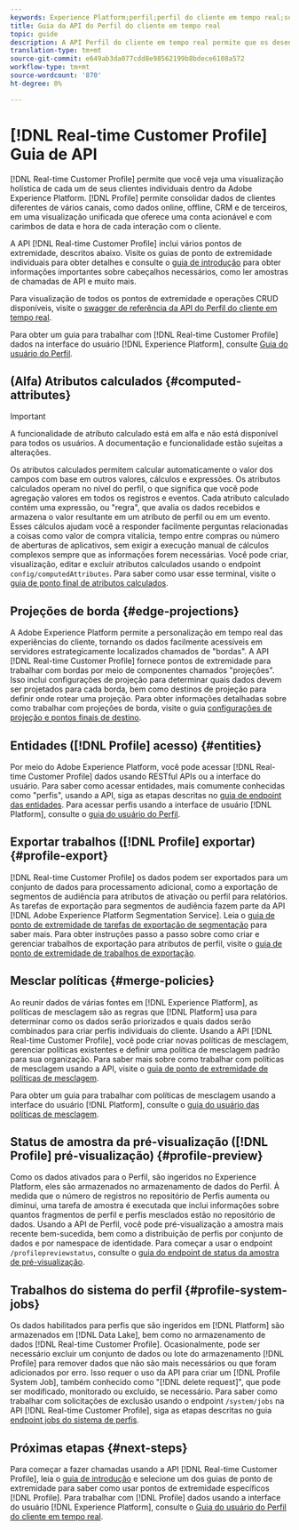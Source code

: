 ```yaml
---
keywords: Experience Platform;perfil;perfil do cliente em tempo real;solução de problemas;API;perfil unificado;Perfil unificado; unificado;Perfil;rtcp;ativar perfil;Ativar perfil
title: Guia da API do Perfil do cliente em tempo real
topic: guide
description: A API Perfil do cliente em tempo real permite que os desenvolvedores explorem e trabalhem com dados do Perfil, incluindo perfis de visualização, criem e atualizem políticas de mesclagem, exportem ou façam amostras de dados do Perfil e excluam dados do Perfil que não são mais necessários ou foram adicionados por engano. Siga este guia para saber como executar operações principais usando a API.
translation-type: tm+mt
source-git-commit: e649ab3da077cdd8e98562199b8bdece6108a572
workflow-type: tm+mt
source-wordcount: '870'
ht-degree: 0%

---
```



# [!DNL Real-time Customer Profile] Guia de API

[!DNL Real-time Customer Profile] permite que você veja uma visualização holística de cada um de seus clientes individuais dentro da Adobe Experience Platform. [!DNL Profile] permite consolidar dados de clientes diferentes de vários canais, como dados online, offline, CRM e de terceiros, em uma visualização unificada que oferece uma conta acionável e com carimbos de data e hora de cada interação com o cliente.

A API [!DNL Real-time Customer Profile] inclui vários pontos de extremidade, descritos abaixo. Visite os guias de ponto de extremidade individuais para obter detalhes e consulte o [guia de introdução](getting-started.md) para obter informações importantes sobre cabeçalhos necessários, como ler amostras de chamadas de API e muito mais.

Para visualização de todos os pontos de extremidade e operações CRUD disponíveis, visite o [swagger de referência da API do Perfil do cliente em tempo real](https://www.adobe.io/apis/experienceplatform/home/api-reference.html#!acpdr/swagger-specs/real-time-customer-profile.yaml).

Para obter um guia para trabalhar com [!DNL Real-time Customer Profile] dados na interface do usuário [!DNL Experience Platform], consulte [Guia do usuário do Perfil](../ui/user-guide.md).

## (Alfa) Atributos calculados {#computed-attributes}

>[!IMPORTANT]
>
>A funcionalidade de atributo calculado está em alfa e não está disponível para todos os usuários. A documentação e funcionalidade estão sujeitas a alterações.

Os atributos calculados permitem calcular automaticamente o valor dos campos com base em outros valores, cálculos e expressões. Os atributos calculados operam no nível do perfil, o que significa que você pode agregação valores em todos os registros e eventos. Cada atributo calculado contém uma expressão, ou &quot;regra&quot;, que avalia os dados recebidos e armazena o valor resultante em um atributo de perfil ou em um evento. Esses cálculos ajudam você a responder facilmente perguntas relacionadas a coisas como valor de compra vitalícia, tempo entre compras ou número de aberturas de aplicativos, sem exigir a execução manual de cálculos complexos sempre que as informações forem necessárias. Você pode criar, visualização, editar e excluir atributos calculados usando o endpoint `config/computedAttributes`. Para saber como usar esse terminal, visite o [guia de ponto final de atributos calculados](computed-attributes.md).

## Projeções de borda {#edge-projections}

A Adobe Experience Platform permite a personalização em tempo real das experiências do cliente, tornando os dados facilmente acessíveis em servidores estrategicamente localizados chamados de &quot;bordas&quot;. A API [!DNL Real-time Customer Profile] fornece pontos de extremidade para trabalhar com bordas por meio de componentes chamados &quot;projeções&quot;. Isso inclui configurações de projeção para determinar quais dados devem ser projetados para cada borda, bem como destinos de projeção para definir onde rotear uma projeção. Para obter informações detalhadas sobre como trabalhar com projeções de borda, visite o guia [configurações de projeção e pontos finais de destino](edge-projections.md).

## Entidades ([!DNL Profile] acesso) {#entities}

Por meio do Adobe Experience Platform, você pode acessar [!DNL Real-time Customer Profile] dados usando RESTful APIs ou a interface do usuário. Para saber como acessar entidades, mais comumente conhecidas como &quot;perfis&quot;, usando a API, siga as etapas descritas no [guia de endpoint das entidades](entities.md). Para acessar perfis usando a interface de usuário [!DNL Platform], consulte o [guia do usuário do Perfil](../ui/user-guide.md).

## Exportar trabalhos ([!DNL Profile] exportar) {#profile-export}

[!DNL Real-time Customer Profile] os dados podem ser exportados para um conjunto de dados para processamento adicional, como a exportação de segmentos de audiência para atributos de ativação ou perfil para relatórios. As tarefas de exportação para segmentos de audiência fazem parte da API [!DNL Adobe Experience Platform Segmentation Service]. Leia o [guia de ponto de extremidade de tarefas de exportação de segmentação](../../profile/api/export-jobs.md) para saber mais. Para obter instruções passo a passo sobre como criar e gerenciar trabalhos de exportação para atributos de perfil, visite o [guia de ponto de extremidade de trabalhos de exportação](export-jobs.md).

## Mesclar políticas {#merge-policies}

Ao reunir dados de várias fontes em [!DNL Experience Platform], as políticas de mesclagem são as regras que [!DNL Platform] usa para determinar como os dados serão priorizados e quais dados serão combinados para criar perfis individuais do cliente. Usando a API [!DNL Real-time Customer Profile], você pode criar novas políticas de mesclagem, gerenciar políticas existentes e definir uma política de mesclagem padrão para sua organização. Para saber mais sobre como trabalhar com políticas de mesclagem usando a API, visite o [guia de ponto de extremidade de políticas de mesclagem](merge-policies.md).

Para obter um guia para trabalhar com políticas de mesclagem usando a interface do usuário [!DNL Platform], consulte o [guia do usuário das políticas de mesclagem](../ui/merge-policies.md).

## Status de amostra da pré-visualização ([!DNL Profile] pré-visualização) {#profile-preview}

Como os dados ativados para o Perfil, são ingeridos no Experience Platform, eles são armazenados no armazenamento de dados do Perfil. À medida que o número de registros no repositório de Perfis aumenta ou diminui, uma tarefa de amostra é executada que inclui informações sobre quantos fragmentos de perfil e perfis mesclados estão no repositório de dados. Usando a API de Perfil, você pode pré-visualização a amostra mais recente bem-sucedida, bem como a distribuição de perfis por conjunto de dados e por namespace de identidade. Para começar a usar o endpoint `/profilepreviewstatus`, consulte o [guia do endpoint de status da amostra de pré-visualização](preview-sample-status.md).

## Trabalhos do sistema do perfil {#profile-system-jobs}

Os dados habilitados para perfis que são ingeridos em [!DNL Platform] são armazenados em [!DNL Data Lake], bem como no armazenamento de dados [!DNL Real-time Customer Profile]. Ocasionalmente, pode ser necessário excluir um conjunto de dados ou lote do armazenamento [!DNL Profile] para remover dados que não são mais necessários ou que foram adicionados por erro. Isso requer o uso da API para criar um [!DNL Profile System Job], também conhecido como &quot;[!DNL delete request]&quot;, que pode ser modificado, monitorado ou excluído, se necessário. Para saber como trabalhar com solicitações de exclusão usando o endpoint `/system/jobs` na API [!DNL Real-time Customer Profile], siga as etapas descritas no guia [endpoint jobs do sistema de perfis](profile-system-jobs.md).

## Próximas etapas {#next-steps}

Para começar a fazer chamadas usando a API [!DNL Real-time Customer Profile], leia o [guia de introdução](getting-started.md) e selecione um dos guias de ponto de extremidade para saber como usar pontos de extremidade específicos [!DNL Profile]. Para trabalhar com [!DNL Profile] dados usando a interface do usuário [!DNL Experience Platform], consulte o [Guia do usuário do Perfil do cliente em tempo real](../ui/user-guide.md).